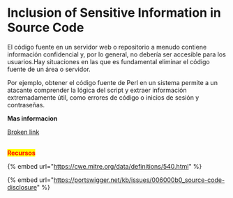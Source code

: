# Inclusion of Sensitive Information in Source Code

El código fuente en un servidor web o repositorio a menudo contiene información confidencial y, por lo general, no debería ser accesible para los usuarios.Hay situaciones en las que es fundamental eliminar el código fuente de un área o servidor.&#x20;

Por ejemplo, obtener el código fuente de Perl en un sistema permite a un atacante comprender la lógica del script y extraer información extremadamente útil, como errores de código o inicios de sesión y contraseñas.

**Mas informacion**

[Broken link](broken-reference "mention")

\
<mark style="color:red;">**Recursos**</mark>

{% embed url="https://cwe.mitre.org/data/definitions/540.html" %}

{% embed url="https://portswigger.net/kb/issues/006000b0_source-code-disclosure" %}
